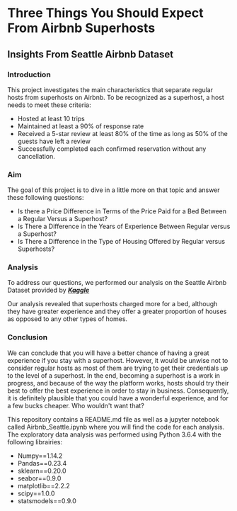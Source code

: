 # Three Things You Should Expect From Airbnb Superhosts
## Insights From Seattle Airbnb Dataset


### Introduction
This project investigates the main characteristics that separate regular hosts from superhosts on Airbnb. To be recognized as a superhost, a host needs to meet these criteria:

- Hosted at least 10 trips
- Maintained at least a 90% of response rate
- Received a 5-star review at least 80% of the time as long as 50% of the guests have left a review
- Successfully completed each confirmed reservation without any cancellation.

### Aim
The goal of this project is to dive in a little more on that topic and answer these following questions:

- Is there a Price Difference in Terms of the Price Paid for a Bed Between a Regular Versus a Superhost?
- Is There a Difference in the Years of Experience Between Regular versus a Superhost?
- Is There a Difference in the Type of Housing Offered by Regular versus Superhosts?

### Analysis
To address our questions, we performed our analysis on the Seattle Airbnb Dataset provided by **_[Kaggle]('https://www.kaggle.com/airbnb/seattle')_**


Our analysis revealed that superhosts charged more for a bed, although they have greater experience and they offer a greater proportion of houses as opposed to any other types of homes.

### Conclusion
We can conclude that you will have a better chance of having a great experience if you stay with a superhost. However, it would be unwise not to consider regular hosts as most of them are trying to get their credentials up to the level of a superhost. 
In the end, becoming a superhost is a work in progress, and because of the way the platform works, hosts should try their best to offer the best experience in order to stay in business. Consequently, it is definitely plausible that you could have a wonderful experience, and for a few bucks cheaper. Who wouldn't want that?

This repository contains a README.md file as well as a jupyter notebook called Airbnb_Seattle.ipynb where you will find the code for each analysis.
The exploratory data analysis was performed using Python 3.6.4 with the following librairies:
    
- Numpy==1.14.2
- Pandas==0.23.4
- sklearn==0.20.0
- seabor==0.9.0
- matplotlib==2.2.2
- scipy==1.0.0
- statsmodels==0.9.0
